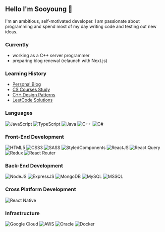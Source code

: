## **Hello I'm Sooyoung 👋**

I'm an ambitious, self-motivated developer. I am passionate about programming and spend most of my day writing code and testing out new ideas. 

### Currently 

- working as a C++ server programmer
- preparing blog renewal (relaunch with Next.js)

### Learning History
- [Personal Blog](https://shanabunny.com/)
- [CS Courses Study](https://github.com/soooooyoung/cs-courses) 
- [C++ Design Patterns](https://github.com/soooooyoung/design-patterns-cpp)
- [LeetCode Solutions](https://github.com/soooooyoung/leetcode)

### Languages

![JavaScript](https://img.shields.io/badge/JavaScript-F7DF1E?style=flat-square&logo=javascript&logoColor=black)
![TypeScript](https://img.shields.io/badge/Typescript-2f74c0?style=flat-square&logo=typescript&logoColor=white)
![Java](https://img.shields.io/badge/java-%23ED8B00.svg?style=flat-square&logo=java&logoColor=white)
![C++](https://img.shields.io/badge/c++-%2300599C.svg?style=flat-square&logo=c%2B%2B&logoColor=white)
![C#](https://img.shields.io/badge/c%23-%23239120.svg?style=flat-square&logo=c-sharp&logoColor=white)

### Front-End Development

![HTML5](https://img.shields.io/badge/HTML5-E34F26?style=flat-square&logo=html5&logoColor=white)
![CSS3](https://img.shields.io/badge/CSS3-1572B6?style=flat-square&logo=css3&logoColor=white)
![SASS](https://img.shields.io/badge/Sass-CC6699?style=flat-square&logo=sass&logoColor=white)
![StyledComponents](https://img.shields.io/badge/Styled%20Components-d06ebe?style=flat-square&logo=styled-components&logoColor=white)
![ReactJS](https://img.shields.io/badge/React-20232A?style=flat-square&logo=react&logoColor=61DAFB)
![React Query](https://img.shields.io/badge/-React%20Query-FF4154?style=flat-square&logo=react%20query&logoColor=white)
![Redux](https://img.shields.io/badge/Redux-593D88?style=flat-square&logo=redux&logoColor=white)
![React Router](https://img.shields.io/badge/React_Router-CA4245?style=flat-square&logo=react-router&logoColor=white)

### Back-End Development

![NodeJS](https://img.shields.io/badge/Node.js-43853D?style=flat-square&logo=node.js&logoColor=white)
![ExpressJS](https://img.shields.io/badge/express.js-%23404d59.svg?style=flat-square&logo=express&logoColor=%2361DAFB)
![MongoDB](https://img.shields.io/badge/MongoDB-4EA94B?style=flat-square&logo=mongodb&logoColor=white)
![MySQL](https://img.shields.io/badge/mysql-00758F.svg?style=flat-square&logo=mysql&logoColor=white)
![MSSQL](https://img.shields.io/badge/Microsoft%20SQL%20Server-CC2927?style=flat-square&logo=microsoft%20sql%20server&logoColor=white)

### Cross Platform Development

![React Native](https://img.shields.io/badge/react_native-%2320232a.svg?style=flat-square&logo=react&logoColor=%2361DAFB)

### Infrastructure

![Google Cloud](https://img.shields.io/badge/GoogleCloud-%234285F4.svg?style=flat-square&logo=google-cloud&logoColor=white)
![AWS](https://img.shields.io/badge/AWS-%23FF9900.svg?style=flat-square&logo=amazon-aws&logoColor=white)
![Oracle](https://img.shields.io/badge/Oracle-F80000?style=flat-square&logo=oracle&logoColor=white)
![Docker](https://img.shields.io/badge/docker-%230db7ed.svg?style=flat-square&logo=docker&logoColor=white)
